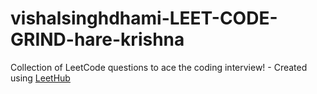 # vishalsinghdhami-LEET-CODE-GRIND-hare-krishna
Collection of LeetCode questions to ace the coding interview! - Created using [LeetHub](https://github.com/QasimWani/LeetHub)
